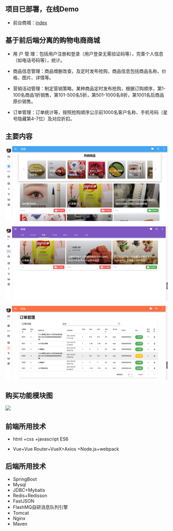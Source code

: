 ## 项目已部署，在线Demo

- 前台商城：[index](http://store.imzdx.top)

## 基于前后端分离的购物电商商城

- 用 户 管 理：包括用户注册和登录（用户登录无需验证码等），完善个人信息（如电话号码等），统计。

- 商品信息管理：商品增删改查，及定时发布抢购，商品信息包括商品名称、价格、图片、详情等。

- 营销活动管理：制定营销策略，某种商品定时发布抢购，根据订购顺序，第1-100名商品1折销售，第101-500名5折，第501-1000名8折，第1001名后商品原价销售。

- 订单管理：订单统计等，按照抢购顺序公示前1000名客户名称、手机号码（星号隐藏第4-7位）及对应折扣。

## 主要内容

![](doc\res\主页.png)

![](doc\res\商品分类图.png)

![](doc\res\订单管理图.png)

## 购买功能模块图

![](doc\res\构架图.png)

## 前端所用技术

- html +css +javascript ES6

- Vue+Vue Router+VueX+Axios +Node.js+webpack

## 后端所用技术

- SpringBoot
- Mysql
- JDBC+Mybatis
- Redis+Redisson
- FastJSON
- FlashMQ自研消息队列引擎
- Tomcat
- Nginx
- Maven 

